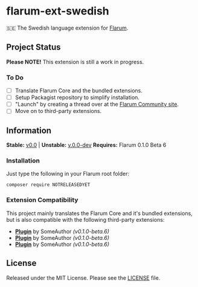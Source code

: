 # flarum-ext-swedish
 :sweden: The Swedish language extension for [Flarum](http://flarum.org/).

## Project Status
**Please NOTE!** This extension is still a work in progress.

### To Do
- [ ] Translate Flarum Core and the bundled extensions.
- [ ] Setup Packagist repository to simplify installation.
- [ ] "Launch" by creating a thread over at the [Flarum Community site](https://discuss.flarum.org).
- [ ] Move on to third-party extensions.

## Information
**Stable:** [v0.0](#0) | **Unstable:** [v.0.0-dev](#0)
**Requires:** Flarum 0.1.0 Beta 6

### Installation
Just type the following in your Flarum root folder:
```
composer require NOTRELEASEDYET
```

### Extension Compatibility
This project mainly translates the Flarum Core and it's bundled extensions, but is also compatible with the following third-party extensions:
- [**Plugin**](#0) by SomeAuthor _(v0.1.0-beta.6)_
- [**Plugin**](#0) by SomeAuthor _(v0.1.0-beta.6)_
- [**Plugin**](#0) by SomeAuthor _(v0.1.0-beta.6)_

## License
Released under the MIT License. Please see the [LICENSE](https://github.com/nlssn/flarum-ext-swedish/blob/master/LICENSE) file.
